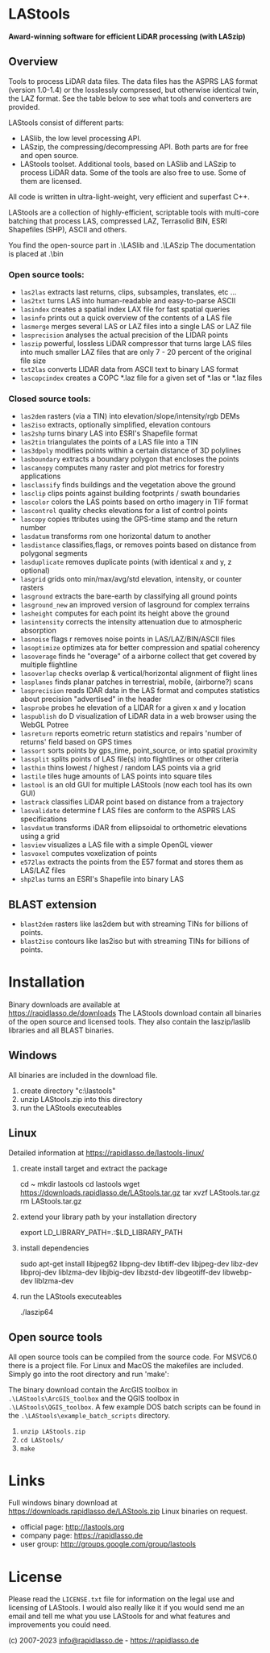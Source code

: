 # LAStools

**Award-winning software for efficient LiDAR processing (with LASzip)**

## Overview

Tools to process LiDAR data files.
The data files has the ASPRS LAS format (version 1.0-1.4) or the losslessly compressed, 
but otherwise identical twin, the LAZ format.
See the table below to see what tools and converters are provided.

LAStools consist of different parts:
* LASlib, the low level processing API.
* LASzip, the compressing/decompressing API.
Both parts are for free and open source.
* LAStools toolset.
Additional tools, based on LASlib and LASzip to process LiDAR data.
Some of the tools are also free to use.
Some of them are licensed.

All code is written in ultra-light-weight, very efficient and superfast C++.

LAStools are a collection of highly-efficient, scriptable tools with multi-core batching that process LAS, compressed LAZ, Terrasolid BIN, ESRI Shapefiles (SHP), ASCII and others.

You find the open-source part in 
.\LASlib and 
.\LASzip
The documentation is placed at
.\bin 

### Open source tools:

* `las2las` extracts last returns, clips, subsamples, translates, etc ...
* `las2txt` turns LAS into human-readable and easy-to-parse ASCII
* `lasindex`  creates a spatial index LAX file for fast spatial queries
* `lasinfo` prints out a quick overview of the contents of a LAS file
* `lasmerge`  merges several LAS or LAZ files into a single LAS or LAZ file
* `lasprecision`  analyses the actual precision of the LIDAR points
* `laszip`  powerful, lossless LiDAR compressor that turns large LAS files into much smaller LAZ files that are only 7 - 20 percent of the original file size
* `txt2las` converts LIDAR data from ASCII text to binary LAS format
* `lascopcindex` creates a COPC *.laz file for a given set of *.las or *.laz files

### Closed source tools:

* `las2dem` rasters (via a TIN) into elevation/slope/intensity/rgb DEMs
* `las2iso` extracts, optionally simplified, elevation contours
* `las2shp` turns binary LAS into ESRI's Shapefile format
* `las2tin` triangulates the points of a LAS file into a TIN
* `las3dpoly` modifies points within a certain distance of 3D polylines
* `lasboundary` extracts a boundary polygon that encloses the points
* `lascanopy` computes many raster and plot metrics for forestry applications
* `lasclassify` finds buildings and the vegetation above the ground
* `lasclip` clips points against building footprints / swath boundaries
* `lascolor`  colors the LAS points based on ortho imagery in TIF format 
* `lascontrol`  quality checks elevations for a list of control points 
* `lascopy` copies ttributes using the GPS-time stamp and the return number
* `lasdatum` transforms rom one horizontal datum to another
* `lasdistance` classifies,flags, or removes points based on distance from polygonal segments
* `lasduplicate` removes duplicate points (with identical x and y, z optional) 
* `lasgrid` grids onto min/max/avg/std elevation, intensity, or counter rasters
* `lasground` extracts the bare-earth by classifying all ground points
* `lasground_new` an improved version of lasground for complex terrains
* `lasheight` computes for each point its height above the ground
* `lasintensity` corrects the intensity attenuation due to atmospheric absorption
* `lasnoise` flags r removes noise points in LAS/LAZ/BIN/ASCII files
* `lasoptimize` optimizes ata for better compression and spatial coherency
* `lasoverage` finds he "overage" of a airborne collect that get covered by multiple flightline
* `lasoverlap` checks overlap & vertical/horizontal alignment of flight lines
* `lasplanes` finds planar patches in terrestrial, mobile, (airborne?) scans 
* `lasprecision` reads IDAR data in the LAS format and computes statistics about precision "advertised" in the header
* `lasprobe` probes he elevation of a LIDAR for a given x and y location
* `laspublish` do D visualization of LiDAR data in a web browser using the WebGL Potree
* `lasreturn` reports eometric return statistics and repairs 'number of returns' field based on GPS times
* `lassort` sorts points by gps_time, point_source, or into spatial proximity
* `lassplit` splits points of LAS file(s) into flightlines or other criteria
* `lasthin` thins lowest / highest / random LAS points via a grid
* `lastile` tiles huge amounts of LAS points into square tiles
* `lastool` is an old GUI for multiple LAStools (now each tool has its own GUI)
* `lastrack` classifies LiDAR point based on distance from a trajectory
* `lasvalidate` determine f LAS files are conform to the ASPRS LAS specifications
* `lasvdatum` transforms iDAR from ellipsoidal to orthometric elevations using a grid
* `lasview` visualizes a LAS file with a simple OpenGL viewer
* `lasvoxel` computes  voxelization of points
* `e572las` extracts the points from the E57 format and stores them as LAS/LAZ files
* `shp2las` turns an ESRI's Shapefile into binary LAS

## BLAST extension

* `blast2dem` rasters like las2dem but with streaming TINs for billions of points. 
* `blast2iso` contours like las2iso but with streaming TINs for billions of points. 


# Installation

Binary downloads are available at  
  https://rapidlasso.de/downloads
The LAStools download contain all binaries of the open source and licensed tools.
They also contain the laszip/laslib libraries and all BLAST binaries.
  
## Windows
All binaries are included in the download file.

1. create directory "c:\lastools"
2. unzip LAStools.zip into this directory
3. run the LAStools executeables

## Linux
Detailed information at https://rapidlasso.de/lastools-linux/

1. create install target and extract the package

    cd ~
    mkdir lastools
    cd lastools
    wget https://downloads.rapidlasso.de/LAStools.tar.gz
    tar xvzf LAStools.tar.gz
    rm LAStools.tar.gz
    
2. extend your library path by your installation directory
    
    export LD_LIBRARY_PATH=.:$LD_LIBRARY_PATH
    
3. install dependencies

    sudo apt-get install libjpeg62 libpng-dev libtiff-dev libjpeg-dev libz-dev libproj-dev liblzma-dev libjbig-dev libzstd-dev libgeotiff-dev libwebp-dev liblzma-dev

4. run the LAStools executeables
    
    ./laszip64
    
## Open source tools 
All open source tools can be compiled from the source code. 
For MSVC6.0 there is a project file. For Linux and MacOS
the makefiles are included. Simply go into the root directory and run 'make':

The binary download contain the ArcGIS toolbox in `.\LAStools\ArcGIS_toolbox` and 
the QGIS toolbox in `.\LAStools\QGIS_toolbox`. A few example DOS batch scripts can be found
in the `.\LAStools\example_batch_scripts` directory.

1. `unzip LAStools.zip`
2. `cd LAStools/`
3. `make`

# Links

Full windows binary download at
https://downloads.rapidlasso.de/LAStools.zip
Linux binaries on request.

* official page:  http://lastools.org
* company page:   https://rapidlasso.de
* user group:     http://groups.google.com/group/lastools

# License

Please read the `LICENSE.txt` file for information on the legal use and licensing
of LAStools. I would also really like it if you would send me an email and tell me
what you use LAStools for and what features and improvements you could need. 

(c) 2007-2023 info@rapidlasso.de - https://rapidlasso.de
